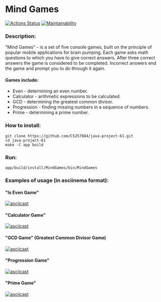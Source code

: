 # Mind Games

[![Actions Status](https://github.com/paulvino/java-project-61/workflows/hexlet-check/badge.svg)](https://github.com/C5257884/java-project-61/actions)
[![Maintainability](https://api.codeclimate.com/v1/badges/746d55b7818b14290a2a/maintainability)](https://codeclimate.com/github/C5257884/java-project-61/maintainability)

### Description:
"Mind Games" - is a set of five console games, built on the principle of popular mobile applications for brain pumping.
Each game asks math questions to which you have to give correct answers. After three correct answers the game is
considered to be completed. Incorrect answers end the game and prompt you to do through it again.
#### Games include:
* Even - determining an even number.
* Calculator - arithmetic expressions to be calculated.
* GCD - determining the greatest common divisor.
* Progression - finding missing numbers in a sequence of numbers.
* Prime - determining a prime number.

### How to install:
    git clone https://github.com/C5257884/java-project-61.git
    cd java-project-61
    make -C app build

### Run:
    app/build/install/MindGames/bin/MindGames 

### Examples of usage (in asciinema format):
#### "Is Even Game"
[![asciicast](https://asciinema.org/a/XU8otTBMjFGfWnlxveEiSTxaW.svg)](https://asciinema.org/a/XU8otTBMjFGfWnlxveEiSTxaW)

#### "Calculator Game"
[![asciicast](https://asciinema.org/a/6zaBflUh90Ki1qvyOFtFQXFgg.svg)](https://asciinema.org/a/6zaBflUh90Ki1qvyOFtFQXFgg)

#### "GCD Game" (Greatest Common Divisor Game)
[![asciicast](https://asciinema.org/a/zFQD3287nfZU2LxrSkTvHrx1i.svg)](https://asciinema.org/a/zFQD3287nfZU2LxrSkTvHrx1i)

#### "Progression Game"
[![asciicast](https://asciinema.org/a/c6aEN8f6n50DVx4OLLdBVckxz.svg)](https://asciinema.org/a/c6aEN8f6n50DVx4OLLdBVckxz)

#### "Prime Game"
[![asciicast](https://asciinema.org/a/tSFHzUwauldK3sKbRswSyVKXO.svg)](https://asciinema.org/a/tSFHzUwauldK3sKbRswSyVKXO)
